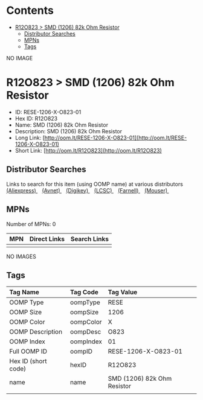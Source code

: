 



Contents
========

* [R12O823 > SMD (1206) 82k Ohm Resistor](#r12o823--smd-1206-82k-ohm-resistor)
	* [Distributor Searches](#distributor-searches)
	* [MPNs](#mpns)
	* [Tags](#tags)
  
NO IMAGE  
# R12O823 > SMD (1206) 82k Ohm Resistor

- ID: RESE-1206-X-O823-01
- Hex ID: R12O823
- Name: SMD (1206) 82k Ohm Resistor
- Description: SMD (1206) 82k Ohm Resistor
- Long Link: [http://oom.lt/RESE-1206-X-O823-01](http://oom.lt/RESE-1206-X-O823-01)
- Short Link: [http://oom.lt/R12O823](http://oom.lt/R12O823)

## Distributor Searches
  
Links to search for this item (using OOMP name) at various distributors  
[(Aliexpress) ](https://www.aliexpress.com/wholesale?SearchText=1117SMD+1206+82k+Ohm+Resistor)&nbsp;&nbsp;&nbsp;[(Avnet) ](https://www.avnet.com/shop/us/search/SMD+1206+82k+Ohm+Resistor)&nbsp;&nbsp;&nbsp;[(Digikey) ](https://www.digikey.co.uk/en/products/result?s=SMD+1206+82k+Ohm+Resistor)&nbsp;&nbsp;&nbsp;[(LCSC) ](https://www.lcsc.com/search?q=SMD+1206+82k+Ohm+Resistor)&nbsp;&nbsp;&nbsp;[(Farnell) ](https://uk.farnell.com/search?st=SMD+1206+82k+Ohm+Resistor)&nbsp;&nbsp;&nbsp;[(Mouser) ](https://www.mouser.com/c/?q=SMD+1206+82k+Ohm+Resistor)&nbsp;&nbsp;&nbsp;
## MPNs
  
Number of MPNs: 0  

|MPN|Direct Links|Search Links|
| :--- | :--- | :--- |
||||
  
NO IMAGES  
## Tags
  

|Tag Name|Tag Code|Tag Value|
| :--- | :--- | :--- |
|OOMP Type|oompType|RESE|
|OOMP Size|oompSize|1206|
|OOMP Color|oompColor|X|
|OOMP Description|oompDesc|O823|
|OOMP Index|oompIndex|01|
|Full OOMP ID|oompID|RESE-1206-X-O823-01|
|Hex ID (short code)|hexID|R12O823|
|name|name|SMD (1206) 82k Ohm Resistor|
||||
